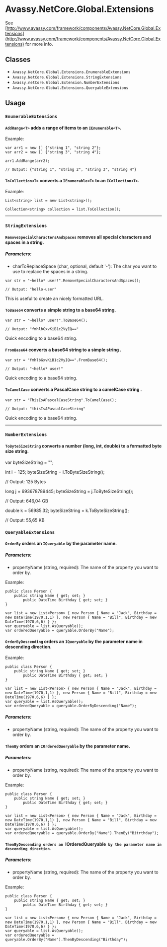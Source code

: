 # Avassy.NetCore.Global.Extensions

See [http://www.avassy.com/framework/components/Avassy.NetCore.Global.Extensions](http://www.avassy.com/framework/components/Avassy.NetCore.Global.Extensions) for more info.

## Classes

- `Avassy.NetCore.Global.Extensions.EnumerableExtensions`
- `Avassy.NetCore.Global.Extensions.StringExtensions`
- `Avassy.netCore.Global.Extension.NumberExtensions`
- `Avassy.NetCore.Global.Extensions.QueryableExtensions`

## Usage

### `EnumerableExtensions`

#### `AddRange<T>` adds a range of items to an `IEnumerable<T>`.

Example:

```
var arr1 = new [] {"string 1", "string 2"};
var arr2 = new [] {"string 3", "string 4"};

arr1.AddRange(arr2);

// Output: {"string 1", "string 2", "string 3", "string 4"}
```


#### `ToCollection<T>` converts a `IEnumerable<T>` to an `ICollection<T>`.

Example:

```
List<string> list = new List<string>();

Collection<string> collection = list.ToCollection();
```

---

### `StringExtensions`

#### `RemoveSpecialCharactersAndSpaces` removes all special characters and spaces in a string.

##### Parameters:

- charToReplaceSpace (char, optional, default '-'): The char you want to use to replace the spaces in a string.

```
var str = "~hello* user!".RemoveSpecialCharactersAndSpaces();

// Output: "hello-user"
```

This is useful to create an nicely formatted URL.

#### `ToBase64` converts a simple string to a base64 string.

```
var str = "~hello* user!".ToBase64();

// Output: "fmhlbGxvKiB1c2VyIQ=="
```

Quick encoding to a base64 string.

#### `FromBase64` converts a base64 string to a simple string .

```
var str = "fmhlbGxvKiB1c2VyIQ==".FromBase64();

// Output: "~hello* user!"
```

Quick encoding to a base64 string.

#### `ToCamelCase` converts a PascalCase string to a camelCase string .

```
var str = "ThisIsAPascalCaseString".ToCamelCase();

// Output: "thisIsAPascalCaseString"
```

Quick encoding to a base64 string.

---

### `NumberExtensions`

#### `ToByteSizeString` converts a number (long, int, double) to a formatted byte size string.

 var byteSizeString = "";

int i = 125;
byteSizeString = i.ToByteSizeString();

// Output: 125 Bytes

long j = 693678789445;
byteSizeString = j.ToByteSizeString();

// Output: 646,04 GB

double k = 56985.32;
byteSizeString = k.ToByteSizeString();

// Output: 55,65 KB

### `QueryableExtensions`

#### `OrderBy` orders an `IQueryable` by the parameter name.

##### Parameters:

- propertyName (string, required): The name of the property you want to order by.

Example:

```
public class Person {
    public string Name { get; set; }
		public DateTime Birthday { get; set; }
}

var list = new List<Person> { new Person { Name = "Jack", Birthday = new DateTime(1970,1,1) }, new Person { Name = "Bill", Birthday = new DateTime(1970,6,6) } };
var queryable = list.AsQueryable();
var orderedQueryable = queryable.OrderBy("Name");
```

#### `OrderByDescending` orders an `IQueryable` by the parameter name in descending direction.

Example:

```
public class Person {
    public string Name { get; set; }
		public DateTime Birthday { get; set; }
}

var list = new List<Person> { new Person { Name = "Jack", Birthday = new DateTime(1970,1,1) }, new Person { Name = "Bill", Birthday = new DateTime(1970,6,6) } };
var queryable = list.AsQueryable();
var orderedQueryable = queryable.OrderByDescending("Name");
```

##### Parameters:

- propertyName (string, required): The name of the property you want to order by.

#### `ThenBy` orders an `IOrderedQueryable` by the parameter name.

##### Parameters:

- propertyName (string, required): The name of the property you want to order by.

Example:

```
public class Person {
    public string Name { get; set; }
		public DateTime Birthday { get; set; }
}

var list = new List<Person> { new Person { Name = "Jack", Birthday = new DateTime(1970,1,1) }, new Person { Name = "Bill", Birthday = new DateTime(1970,6,6) } };
var queryable = list.AsQueryable();
var orderedQueryable = queryable.OrderBy("Name").ThenBy("Bitrthday");
```

#### `ThenByDescending orders an `IOrderedQueryable` by the parameter name in descending direction.`

##### Parameters:

- propertyName (string, required): The name of the property you want to order by.

Example:

```
public class Person {
    public string Name { get; set; }
		public DateTime Birthday { get; set; }
}

var list = new List<Person> { new Person { Name = "Jack", Birthday = new DateTime(1970,1,1) }, new Person { Name = "Bill", Birthday = new DateTime(1970,6,6) } };
var queryable = list.AsQueryable();
var orderedQueryable = queryable.OrderBy("Name").ThenByDescending("Birthday");
```
